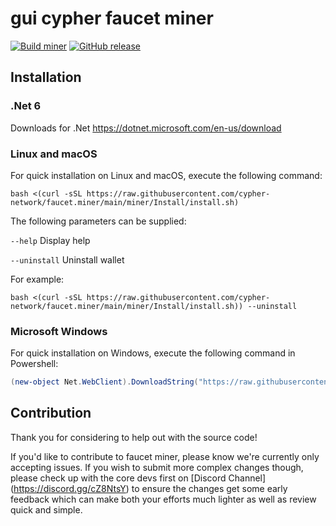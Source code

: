# gui cypher faucet miner

[![Build miner](https://github.com/cypher-network/faucet.miner/workflows/build%20miner/badge.svg)](https://github.com/cypher-network/faucet.miner/commits/main/)
[![GitHub release](https://img.shields.io/github/release/cypher-network/faucet.miner.svg)](https://GitHub.com/cypher-network/faucet.miner/releases/)


## Installation
### .Net 6

Downloads for .Net
https://dotnet.microsoft.com/en-us/download

### Linux and macOS

For quick installation on Linux and macOS, execute the following command:

```shell
bash <(curl -sSL https://raw.githubusercontent.com/cypher-network/faucet.miner/main/miner/Install/install.sh)
```

The following parameters can be supplied:

`--help`
Display help

`--uninstall`
Uninstall wallet


For example:

```shell
bash <(curl -sSL https://raw.githubusercontent.com/cypher-network/faucet.miner/main/miner/Install/install.sh)) --uninstall
```

### Microsoft Windows

For quick installation on Windows, execute the following command in Powershell:

```powershell
(new-object Net.WebClient).DownloadString("https://raw.githubusercontent.com/cypher-network/faucet.miner/main/miner/Install/install.ps1") | iex
```

## Contribution

Thank you for considering to help out with the source code!

If you'd like to contribute to faucet miner, please know we're currently only accepting issues. If you wish to submit more
complex changes though, please check up with the core devs first on [Discord Channel] (https://discord.gg/cZ8NtsY)
to ensure the changes get some early feedback which can make both your efforts much lighter as well as review quick and simple.